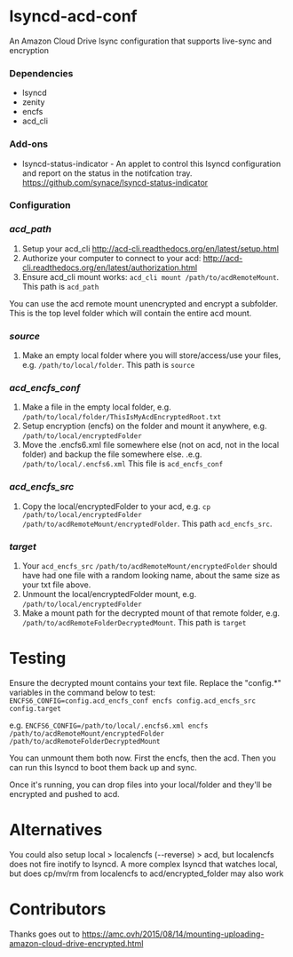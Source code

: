 # lsyncd-acd-conf

An Amazon Cloud Drive lsync configuration that supports live-sync and encryption

### Dependencies

- lsyncd
- zenity
- encfs
- acd_cli

### Add-ons

- lsyncd-status-indicator - An applet to control this lsyncd configuration and report on the status in the notifcation tray. https://github.com/synace/lsyncd-status-indicator

### Configuration

### ***acd_path***
1. Setup your acd_cli http://acd-cli.readthedocs.org/en/latest/setup.html
2. Authorize your computer to connect to your acd: http://acd-cli.readthedocs.org/en/latest/authorization.html
3. Ensure acd_cli mount works: `acd_cli mount /path/to/acdRemoteMount`. This path is `acd_path`

You can use the acd remote mount unencrypted and encrypt a subfolder. This is the top level folder which will contain the entire acd mount.

### ***source***
1. Make an empty local folder where you will store/access/use your files, e.g. `/path/to/local/folder`. This path is `source`

### ***acd_encfs_conf***
1. Make a file in the empty local folder, e.g. `/path/to/local/folder/ThisIsMyAcdEncryptedRoot.txt`
2. Setup encryption (encfs) on the folder and mount it anywhere, e.g. `/path/to/local/encryptedFolder`
3. Move the .encfs6.xml file somewhere else (not on acd, not in the local folder) and backup the file somewhere else. .e.g. `/path/to/local/.encfs6.xml` This file is `acd_encfs_conf`

### ***acd_encfs_src***
1. Copy the local/encryptedFolder to your acd, e.g. `cp /path/to/local/encryptedFolder /path/to/acdRemoteMount/encryptedFolder`. This path `acd_encfs_src`.

### ***target***
1. Your `acd_encfs_src` `/path/to/acdRemoteMount/encryptedFolder` should have had one file with a random looking name, about the same size as your txt file above.
2. Unmount the local/encryptedFolder mount, e.g. `/path/to/local/encryptedFolder`
3. Make a mount path for the decrypted mount of that remote folder, e.g. `/path/to/acdRemoteFolderDecryptedMount`. This path is `target`

# Testing

Ensure the decrypted mount contains your text file. Replace the "config.*" variables in the command below to test: `ENCFS6_CONFIG=config.acd_encfs_conf encfs config.acd_encfs_src config.target`

e.g. `ENCFS6_CONFIG=/path/to/local/.encfs6.xml encfs /path/to/acdRemoteMount/encryptedFolder /path/to/acdRemoteFolderDecryptedMount`


You can unmount them both now. First the encfs, then the acd. Then you can run this lsyncd to boot them back up and sync.

Once it's running, you can drop files into your local/folder and they'll be encrypted and pushed to acd.

# Alternatives
You could also setup local > localencfs (--reverse) > acd, but localencfs does not fire inotify to lsyncd.
A more complex lsyncd that watches local, but does cp/mv/rm from localencfs to acd/encrypted_folder may also work

# Contributors

Thanks goes out to https://amc.ovh/2015/08/14/mounting-uploading-amazon-cloud-drive-encrypted.html
